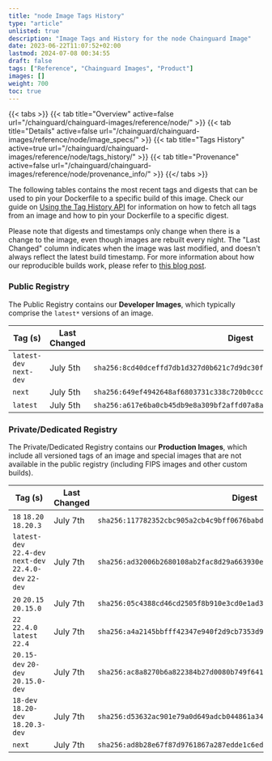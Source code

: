```yaml
---
title: "node Image Tags History"
type: "article"
unlisted: true
description: "Image Tags and History for the node Chainguard Image"
date: 2023-06-22T11:07:52+02:00
lastmod: 2024-07-08 00:34:55
draft: false
tags: ["Reference", "Chainguard Images", "Product"]
images: []
weight: 700
toc: true
---
```


{{< tabs >}}
{{< tab title="Overview" active=false url="/chainguard/chainguard-images/reference/node/" >}}
{{< tab title="Details" active=false url="/chainguard/chainguard-images/reference/node/image_specs/" >}}
{{< tab title="Tags History" active=true url="/chainguard/chainguard-images/reference/node/tags_history/" >}}
{{< tab title="Provenance" active=false url="/chainguard/chainguard-images/reference/node/provenance_info/" >}}
{{</ tabs >}}

The following tables contains the most recent tags and digests that can be used to pin your Dockerfile to a specific build of this image. Check our guide on [Using the Tag History API](/chainguard/chainguard-images/using-the-tag-history-api/) for information on how to fetch all tags from an image and how to pin your Dockerfile to a specific digest.

Please note that digests and timestamps only change when there is a change to the image, even though images are rebuilt every night. The "Last Changed" column indicates when the image was last modified, and doesn't always reflect the latest build timestamp. For more information about how our reproducible builds work, please refer to [this blog post](https://www.chainguard.dev/unchained/reproducing-chainguards-reproducible-image-builds).

### Public Registry
The Public Registry contains our **Developer Images**, which typically comprise the `latest*` versions of an image.

| Tag (s)                  | Last Changed | Digest                                                                    |
|--------------------------|--------------|---------------------------------------------------------------------------|
|  `latest-dev` `next-dev` | July 5th     | `sha256:8cd40dceffd7db1d327d0b621c7d9dc30f448abb19ba18ce38749ba83e766cd4` |
|  `next`                  | July 5th     | `sha256:649ef4942648af6803731c338c720b0cccd7762cc3cb701e4bd1a5096195f9ce` |
|  `latest`                | July 5th     | `sha256:a617e6ba0cb45db9e8a309bf2affd07a8a60c15c5607e733ff79fbf93865fe5d` |


### Private/Dedicated Registry
The Private/Dedicated Registry contains our **Production Images**, which include all versioned tags of an image and special images that are not available in the public registry (including FIPS images and other custom builds).

| Tag (s)                                                   | Last Changed | Digest                                                                    |
|-----------------------------------------------------------|--------------|---------------------------------------------------------------------------|
|  `18` `18.20` `18.20.3`                                   | July 7th     | `sha256:117782352cbc905a2cb4c9bff0676babdb187ca89750477bf99be21d6ee6ded0` |
|  `latest-dev` `22.4-dev` `next-dev` `22.4.0-dev` `22-dev` | July 7th     | `sha256:ad32006b2680108ab2fac8d29a663930e41ecdf9ca9ac75fc01452611ec7abe4` |
|  `20` `20.15` `20.15.0`                                   | July 7th     | `sha256:05c4388cd46cd2505f8b910e3cd0e1ad358490cf75ce16082f8bd68cd2c3cd7c` |
|  `22` `22.4.0` `latest` `22.4`                            | July 7th     | `sha256:a4a2145bbfff42347e940f2d9cb7353d95b2abd6136e9815c97dd68ebb0b7610` |
|  `20.15-dev` `20-dev` `20.15.0-dev`                       | July 7th     | `sha256:ac8a8270b6a822384b27d0080b749f64166faa52a219654f53d442e6a152392b` |
|  `18-dev` `18.20-dev` `18.20.3-dev`                       | July 7th     | `sha256:d53632ac901e79a0d649adcb044861a3485c3a4044650db14a7c71a067acfd5f` |
|  `next`                                                   | July 7th     | `sha256:ad8b28e67f87d9761867a287edde1c6ed7257b2b062990e6ade192b0545976b0` |

